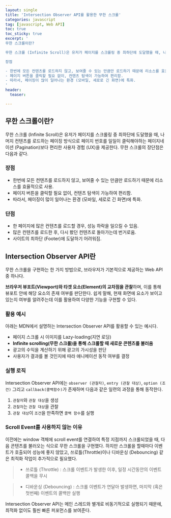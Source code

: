 ```yaml
---
layout: single
title: 'Intersection Observer API를 활용한 무한 스크롤'
categories: javascript
tag: [javascript, Web API]
toc: true
toc_sticky: true
excerpt: '
무한 스크롤이란?

무한 스크롤 (Infinite Scroll)은 유저가 페이지를 스크롤링 중 최하단에 도달했을 때, 나머지 컨텐츠를 로드하는 페이징 방식으로 페이지 번호를 일일이 클릭해야하는 페이지네이션 (Pagination)보다 편리한 사용자 경험 (UX)을 제공한다. 무한 스크롤의 장단점은 다음과 같다.

장점

- 한번에 모든 컨텐츠를 로드하지 않고, 보여줄 수 있는 만큼만 로드하기 때문에 리소스를 효율적으로 사용.
- 페이지 버튼을 클릭할 필요 없이, 컨텐츠 탐색이 가능하여 편리함.
- 따라서, 페이징이 많이 일어나는 환경 (모바일, 세로로 긴 화면)에 특화.
'
header:
  teaser:

---
```


## 무한 스크롤이란?

무한 스크롤 (Infinite Scroll)은 유저가 페이지를 스크롤링 중 최하단에 도달했을 때, 나머지 컨텐츠를 로드하는 페이징 방식으로 페이지 번호를 일일이 클릭해야하는 페이지네이션 (Pagination)보다 편리한 사용자 경험 (UX)을 제공한다. 무한 스크롤의 장단점은 다음과 같다.

### 장점

- 한번에 모든 컨텐츠를 로드하지 않고, 보여줄 수 있는 만큼만 로드하기 때문에 리소스를 효율적으로 사용.
- 페이지 버튼을 클릭할 필요 없이, 컨텐츠 탐색이 가능하여 편리함.
- 따라서, 페이징이 많이 일어나는 환경 (모바일, 세로로 긴 화면)에 특화.

### 단점

- 한 페이지에 많은 컨텐츠를 로드할 경우, 성능 하락을 일으킬 수 있음.
- 많은 컨텐츠를 로드한 후, 다시 봤던 컨텐츠로 돌아가는데 번거로움.
- 사이트의 최하단 (Footer)에 도달하기 어려워짐.

## Intersection Observer API란

무한 스크롤을 구현하는 한 가지 방법으로, 브라우저가 기본적으로 제공하는 Web API 중 하나다.

**브라우저 뷰포트(Viewport)와 타겟 요소(Element)의 교차점을 관찰**하며, 이를 통해 뷰포트 안에 해당 요소의 존재 여부를 판단한다. 쉽게 말해, 현재 화면에 요소가 보이고 있는지 여부를 알려주는데 이를 활용하여 다양한 기능을 구현할 수 있다.

### 활용 예시

아래는 MDN에서 설명하는 Intersection Observer API를 활용할 수 있는 예시다.

- 페이지 스크롤 시 이미지를 Lazy-loading(지연 로딩)
- **Infinite scrolling(무한 스크롤)을 통해 스크롤할 때 새로운 콘텐츠를 불러옴**
- 광고의 수익을 계산하기 위해 광고의 가시성을 판단
- 사용자가 결과를 볼 것인지에 따라 애니메이션 동작 여부를 결정

### 실행 로직

Intersection Observer API에는 `observer (관찰자)`, `entry (관찰 대상)`, `option (조건)` 그리고 `callback(콜백함수)`가 존재하며 다음과 같은 일련의 과정을 통해 동작한다.

1. `관찰자`와 `관찰 대상`을 생성
2. `관찰자`는 `관찰 대상`을 관찰
3. `관찰 대상`이 `조건`을 만족하면 `콜백 함수`를 실행

### Scroll Event를 사용하지 않는 이유

이전에는 window 객체에 scroll event를 연결하여 특정 지점까지 스크롤되었을 때, 다음 콘텐츠를 불러오는 식으로 무한 스크롤을 구현했다. 하지만 스크롤을 할때마다 이벤트가 호출되어 성능에 좋지 않았고, 쓰로틀(Throttle)이나 디바운싱 (Debouncing) 같은 최적화 작업이 추가적으로 필요했다.

> - 쓰로틀 (Throttle)
>   : 스크롤 이벤트가 발생한 이후, 일정 시간동안의 이벤트 콜백을 무시

> - 디바운싱 (Debouncing)
>   : 스크롤 이벤트가 연달아 발생하면, 마지막 (혹은 첫번째) 이벤트의 콜백만 실행

Intersection Observer API는 메인 스레드와 별개로 비동기적으로 실행되기 때문에, 최적화 없이도 훨씬 빠른 퍼포먼스를 보여준다.
